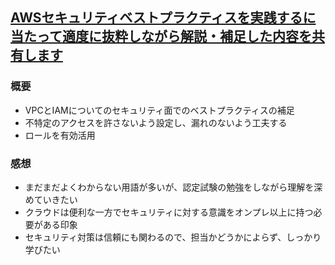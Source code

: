 ## [AWSセキュリティベストプラクティスを実践するに当たって適度に抜粋しながら解説・補足した内容を共有します](https://dev.classmethod.jp/cloud/aws/explanation-aws-security-best-practices/)
### 概要
- VPCとIAMについてのセキュリティ面でのベストプラクティスの補足
- 不特定のアクセスを許さないよう設定し、漏れのないよう工夫する
- ロールを有効活用

### 感想
- まだまだよくわからない用語が多いが、認定試験の勉強をしながら理解を深めていきたい
- クラウドは便利な一方でセキュリティに対する意識をオンプレ以上に持つ必要がある印象
- セキュリティ対策は信頼にも関わるので、担当かどうかによらず、しっかり学びたい
